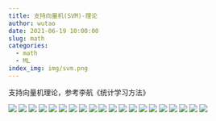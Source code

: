 ```yaml
---
title: 支持向量机(SVM)-理论
author: wutao
date: 2021-06-19 10:00:00
slug: math
categories:
  - math
  - ML
index_img: img/svm.png
---
```


支持向量机理论，参考李航《统计学习方法》
<!-- more -->

![](https://picgo-wutao.oss-cn-shanghai.aliyuncs.com/img/2021-06-19_17-31-30_8.jpg)
![](https://picgo-wutao.oss-cn-shanghai.aliyuncs.com/img/2021-03-28_18-06-07_1.jpg)
![](https://picgo-wutao.oss-cn-shanghai.aliyuncs.com/img/2021-03-28_18-06-07_2.jpg)
![](https://picgo-wutao.oss-cn-shanghai.aliyuncs.com/img/2021-03-28_18-06-07_3.jpg)
![](https://picgo-wutao.oss-cn-shanghai.aliyuncs.com/img/2021-03-28_18-06-07_4.jpg)
![](https://picgo-wutao.oss-cn-shanghai.aliyuncs.com/img/2021-03-28_18-06-07_5.jpg)
![](https://picgo-wutao.oss-cn-shanghai.aliyuncs.com/img/2021-03-28_18-06-07_6.jpg)
![](https://picgo-wutao.oss-cn-shanghai.aliyuncs.com/img/2021-03-28_18-06-07_7.jpg)
![](https://picgo-wutao.oss-cn-shanghai.aliyuncs.com/img/2021-03-28_18-06-07_8.jpg)
![](https://picgo-wutao.oss-cn-shanghai.aliyuncs.com/img/2021-03-28_18-06-07_9.jpg)
![](https://picgo-wutao.oss-cn-shanghai.aliyuncs.com/img/2021-03-28_18-06-07_10.jpg)
![](https://picgo-wutao.oss-cn-shanghai.aliyuncs.com/img/2021-03-28_18-06-07_11.jpg)
![](https://picgo-wutao.oss-cn-shanghai.aliyuncs.com/img/2021-06-19_17-31-30_0.jpg)
![](https://picgo-wutao.oss-cn-shanghai.aliyuncs.com/img/2021-06-19_17-31-30_1.jpg)
![](https://picgo-wutao.oss-cn-shanghai.aliyuncs.com/img/2021-06-19_17-31-30_2.jpg)
![](https://picgo-wutao.oss-cn-shanghai.aliyuncs.com/img/2021-06-19_17-31-30_3.jpg)
![](https://picgo-wutao.oss-cn-shanghai.aliyuncs.com/img/2021-06-19_17-31-30_4.jpg)
![](https://picgo-wutao.oss-cn-shanghai.aliyuncs.com/img/2021-06-19_17-31-30_5.jpg)
![](https://picgo-wutao.oss-cn-shanghai.aliyuncs.com/img/2021-06-19_17-31-30_6.jpg)
![](https://picgo-wutao.oss-cn-shanghai.aliyuncs.com/img/2021-06-19_17-31-30_7.jpg)


